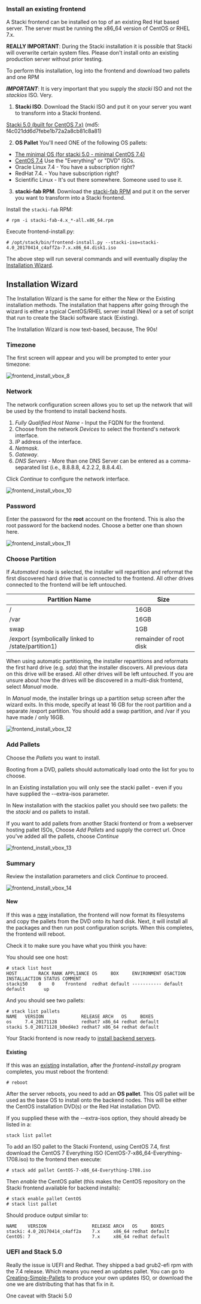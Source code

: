 ### Install an existing frontend

A Stacki frontend can be installed on top of an existing Red Hat based server. The server must be running the x86_64 version of CentOS or RHEL 7.x.

**__REALLY IMPORTANT__**: During the Stacki installation it is possible that Stacki will overwrite certain system files.  Please don't install onto an existing production server without prior testing.

To perform this installation, log into the frontend and download two pallets and one RPM

**_IMPORTANT_**: It is very important that you supply the _stacki_ ISO and not the _stackios_ ISO. Very.

1. **Stacki ISO**. Download the Stacki ISO and put it on your server you want to transform into a Stacki frontend.

  [Stacki 5.0 (built for CentOS 7.x)](http://teradata-stacki.s3.amazonaws.com/release/stacki/5.x/stacki-5.0_20171128_b0ed4e3-redhat7.x86_64.disk1.iso) (md5: f4c021dd6d7febe1b72a2a8cb81c8a81)

2. **OS Pallet** You'll need ONE of the following OS pallets:
 * [The minimal OS (for stacki 5.0 - minimal CentOS 7.4)](http://teradata-stacki.s3.amazonaws.com/release/stacki/5.x/os-7.4_20171128-redhat7.x86_64.disk1.iso)
 * [CentOS 7.4](https://www.centos.org/download/mirrors/) Use the "Everything" or "DVD" ISOs.
 * Oracle Linux 7.4 - You have a subscription right?
 * RedHat 7.4. - You have subscription right?
 * Scientific Linux - It's out there somewhere. Someone used to use it.

3. **stacki-fab RPM**. Download the [stacki-fab RPM](http://stacki.s3.amazonaws.com/public/pallets/4.0/open-source/stacki-fab-4.x_aa3f77e-all.x86_64.rpm) and put it on the server you want to transform into a Stacki frontend.

Install the `stacki-fab` RPM:

    # rpm -i stacki-fab-4.x_*-all.x86_64.rpm

Execute frontend-install.py:

    # /opt/stack/bin/frontend-install.py --stacki-iso=stacki-4.0_20170414_c4aff2a-7.x.x86_64.disk1.iso

The above step will run several commands and will eventually display
the [Installation Wizard](#installation-wizard).


## Installation Wizard

The Installation Wizard is the same for either the New or the Existing installation methods. The installation that happens after going through the wizard is either a typical CentOS/RHEL server install (New) or a set of script that run to create the Stacki software stack (Existing).

The Installation Wizard is now text-based, because, The 90s!

### Timezone

The first screen will appear and you will be prompted to enter your timezone:

![frontend_install_vbox_8](images/frontend/frontend_install_vbox_8.png)

### Network

The network configuration screen allows you to set up the network that will
be used by the frontend to install backend hosts.

1. _Fully Qualified Host Name_ - Input the FQDN for the frontend.
2. Choose from the network _Devices_ to select the frontend's network interface.
3. _IP_ address of the interface.
4. _Netmask_.
5. _Gateway_.
5. _DNS Servers_ - More than one DNS Server can be entered as a comma-separated list (i.e., 8.8.8.8, 4.2.2.2, 8.8.4.4).

Click _Continue_ to configure the network interface.

![frontend_install_vbox_10](images/frontend/frontend_install_vbox_10.png)

### Password

Enter the password for the **root** account on the frontend.  This is also the root password for the backend nodes. Choose a better one than shown here.

![frontend_install_vbox_11](images/frontend/frontend_install_vbox_11.png)

### Choose Partition

If _Automated_ mode is selected, the installer will
repartition and reformat the first discovered hard drive
that is connected to the frontend. All other drives
connected to the frontend will be left untouched.

| Partition Name | Size |
| -------------- | ---- |
|       /        | 16GB |
|       /var     | 16GB |
|       swap     |  1GB |
| /export (symbolically linked to /state/partition1)|remainder of root disk|

When using automatic partitioning, the installer repartitions
and reformats the first hard drive (e.g. _sda_) that the installer
discovers. All previous data on this drive will be erased.
All other drives will be left untouched. If you are unsure about how
the drives will be discovered in a multi-disk frontend,
select _Manual_ mode.

In _Manual_ mode, the installer brings up a partition setup
screen after the wizard exits. In this mode, specify at least 16 GB
for the root partition and a separate /export partition. You should add
a swap partition, and /var if you have made / only 16GB.

![frontend_install_vbox_12](images/frontend/frontend_install_vbox_12.png)

### Add Pallets

Choose the _Pallets_ you want to install.

Booting from a DVD, pallets should automatically load onto the list for you to choose.

In an Existing installation you will only see the stacki pallet - even if you have supplied the --extra-isos parameter.

In New installation with the stackios pallet you should see two pallets: the the _stacki_ and _os_ pallets to install.

If you want to add pallets from another Stacki frontend or from a webserver hosting pallet ISOs, Choose _Add Pallets_ and supply the correct url. Once you've added all the pallets, choose _Continue_

![frontend_install_vbox_13](images/frontend/frontend_install_vbox_13.png)


### Summary

Review the installation parameters and click _Continue_ to proceed.

![frontend_install_vbox_14](images/frontend/frontend_install_vbox_14.png)

#### New

If this was a [new](#new) installation, the frontend will now format
its filesystems and copy the pallets from the DVD onto its hard disk.
Next, it will install all the packages and then run post configuration
scripts. When this completes, the frontend will reboot.

Check it to make sure you have what you think you have:

You should see one host:

```
# stack list host
HOST        RACK RANK APPLIANCE OS     BOX     ENVIRONMENT OSACTION INSTALLACTION STATUS COMMENT
stacki50    0    0    frontend  redhat default ----------- default  default       up
```

And you should see two pallets:

```
# stack list pallets
NAME   VERSION              RELEASE ARCH   OS     BOXES
os     7.4_20171128         redhat7 x86_64 redhat default
stacki 5.0_20171128_b0ed4e3 redhat7 x86_64 redhat default
```

Your Stacki frontend is now ready to [install backend servers](Backend-Installation).

#### Existing

If this was an [existing](#existing) installation, after the
_frontend-install.py_ program completes, you must reboot the frontend:

    # reboot

After the server reboots, you need to add an **OS pallet**.
This OS pallet will be used as the base OS to install onto the backend nodes.
This will be either the CentOS installation DVD(s) or the Red Hat installation DVD.

If you supplied these with the --extra-isos option, they should already be listed in a:

```
stack list pallet
```

To add an ISO pallet to the Stacki Frontend, using CentOS 7.4, first download the CentOS 7 Everything ISO (CentOS-7-x86_64-Everything-1708.iso) to the frontend then execute:

```
# stack add pallet CentOS-7-x86_64-Everything-1708.iso
```

Then _enable_ the CentOS pallet (this makes the CentOS repository on the Stacki frontend available for backend installs):

```
# stack enable pallet CentOS
# stack list pallet
```

Should produce output similar to:

```
NAME    VERSION                 RELEASE ARCH   OS     BOXES
stacki: 4.0_20170414_c4aff2a    7.x     x86_64 redhat default
CentOS: 7                       7.x     x86_64 redhat default
```

### UEFI and Stack 5.0

Really the issue is UEFI and Redhat. They shipped a bad grub2-efi rpm with the 7.4 release. Which means you need an updates pallet. You can go to [Creating-Simple-Pallets](Creating-Simple-Pallets) to produce your own updates ISO, or download the one we are distributing that has that fix in it.


One caveat with Stacki 5.0
